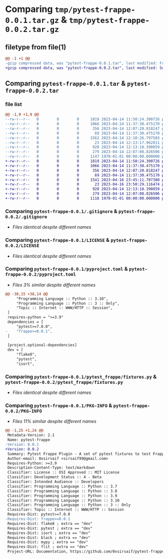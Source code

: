 # Comparing `tmp/pytest-frappe-0.0.1.tar.gz` & `tmp/pytest-frappe-0.0.2.tar.gz`

## filetype from file(1)

```diff
@@ -1 +1 @@
-gzip compressed data, was "pytest-frappe-0.0.1.tar", last modified: Fri Apr 14 13:19:12 2023, max compression
+gzip compressed data, was "pytest-frappe-0.0.2.tar", last modified: Sun Apr 16 23:52:51 2023, max compression
```

## Comparing `pytest-frappe-0.0.1.tar` & `pytest-frappe-0.0.2.tar`

### file list

```diff
@@ -1,9 +1,9 @@
--rw-r--r--   0        0        0     1819 2023-04-14 11:50:24.300726 pytest-frappe-0.0.1/.gitignore
--rw-r--r--   0        0        0     1066 2023-04-14 11:37:30.475170 pytest-frappe-0.0.1/LICENSE
--rw-r--r--   0        0        0      356 2023-04-14 12:07:20.818247 pytest-frappe-0.0.1/Makefile
--rw-r--r--   0        0        0       69 2023-04-14 11:37:30.475170 pytest-frappe-0.0.1/README.md
--rw-r--r--   0        0        0     1562 2023-04-14 12:10:26.797503 pytest-frappe-0.0.1/pyproject.toml
--rw-r--r--   0        0        0       23 2023-04-14 12:13:17.962811 pytest-frappe-0.0.1/pytest_frappe/__init__.py
--rw-r--r--   0        0        0      920 2023-04-14 12:13:18.390859 pytest-frappe-0.0.1/pytest_frappe/fixtures.py
--rw-r--r--   0        0        0      279 2023-04-14 12:07:08.826506 pytest-frappe-0.0.1/setup.cfg
--rw-r--r--   0        0        0     1147 1970-01-01 00:00:00.000000 pytest-frappe-0.0.1/PKG-INFO
+-rw-r--r--   0        0        0     1819 2023-04-14 11:50:24.300726 pytest-frappe-0.0.2/.gitignore
+-rw-r--r--   0        0        0     1066 2023-04-14 11:37:30.475170 pytest-frappe-0.0.2/LICENSE
+-rw-r--r--   0        0        0      356 2023-04-14 12:07:20.818247 pytest-frappe-0.0.2/Makefile
+-rw-r--r--   0        0        0       69 2023-04-14 11:37:30.475170 pytest-frappe-0.0.2/README.md
+-rw-r--r--   0        0        0     1541 2023-04-16 23:45:11.707380 pytest-frappe-0.0.2/pyproject.toml
+-rw-r--r--   0        0        0       23 2023-04-16 23:50:29.116474 pytest-frappe-0.0.2/pytest_frappe/__init__.py
+-rw-r--r--   0        0        0      920 2023-04-14 12:13:18.390859 pytest-frappe-0.0.2/pytest_frappe/fixtures.py
+-rw-r--r--   0        0        0      279 2023-04-14 12:07:08.826506 pytest-frappe-0.0.2/setup.cfg
+-rw-r--r--   0        0        0     1118 1970-01-01 00:00:00.000000 pytest-frappe-0.0.2/PKG-INFO
```

### Comparing `pytest-frappe-0.0.1/.gitignore` & `pytest-frappe-0.0.2/.gitignore`

 * *Files identical despite different names*

### Comparing `pytest-frappe-0.0.1/LICENSE` & `pytest-frappe-0.0.2/LICENSE`

 * *Files identical despite different names*

### Comparing `pytest-frappe-0.0.1/pyproject.toml` & `pytest-frappe-0.0.2/pyproject.toml`

 * *Files 3% similar despite different names*

```diff
@@ -38,15 +38,14 @@
     "Programming Language :: Python :: 3.10",
     "Programming Language :: Python :: 3 :: Only",
     "Topic :: Internet :: WWW/HTTP :: Session",
 ]
 requires-python = ">=3.9"
 dependencies = [
     "pytest>=7.0.0",
-    "frappe>=0.0.1",
 ]
 
 [project.optional-dependencies]
 dev = [
     "flake8",
     "pytest",
     "isort",
```

### Comparing `pytest-frappe-0.0.1/pytest_frappe/fixtures.py` & `pytest-frappe-0.0.2/pytest_frappe/fixtures.py`

 * *Files identical despite different names*

### Comparing `pytest-frappe-0.0.1/PKG-INFO` & `pytest-frappe-0.0.2/PKG-INFO`

 * *Files 11% similar despite different names*

```diff
@@ -1,25 +1,24 @@
 Metadata-Version: 2.1
 Name: pytest-frappe
-Version: 0.0.1
+Version: 0.0.2
 Summary: Pytest Frappe Plugin - A set of pytest fixtures to test Frappe applications
 Author-email: 0xsirsaif <sirsaif99@gmail.com>
 Requires-Python: >=3.9
 Description-Content-Type: text/markdown
 Classifier: License :: OSI Approved :: MIT License
 Classifier: Development Status :: 4 - Beta
 Classifier: Intended Audience :: Developers
 Classifier: Programming Language :: Python :: 3.7
 Classifier: Programming Language :: Python :: 3.8
 Classifier: Programming Language :: Python :: 3.9
 Classifier: Programming Language :: Python :: 3.10
 Classifier: Programming Language :: Python :: 3 :: Only
 Classifier: Topic :: Internet :: WWW/HTTP :: Session
 Requires-Dist: pytest>=7.0.0
-Requires-Dist: frappe>=0.0.1
 Requires-Dist: flake8 ; extra == "dev"
 Requires-Dist: pytest ; extra == "dev"
 Requires-Dist: isort ; extra == "dev"
 Requires-Dist: black ; extra == "dev"
 Requires-Dist: mypy ; extra == "dev"
 Requires-Dist: flit ; extra == "dev"
 Project-URL: Documentation, https://github.com/0xsirsaif/pytest-frappe
```

